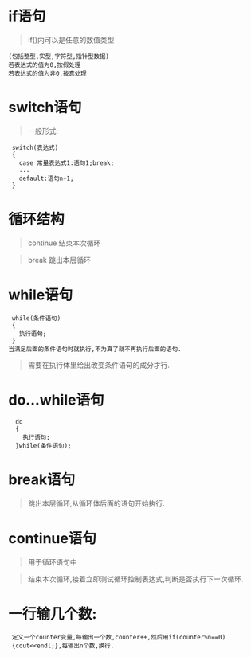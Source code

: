 # if语句
> if()内可以是任意的数值类型

    (包括整型,实型,字符型,指针型数据)
    若表达式的值为0,按假处理
    若表达式的值为非0,按真处理

# switch语句
> 一般形式:

     switch(表达式)
     {
       case 常量表达式1:语句1;break;
       ...
       default:语句n+1;
     }

# 循环结构

> continue 结束本次循环

> break 跳出本层循环

# while语句

     while(条件语句)
     {
       执行语句;
     }
    当满足后面的条件语句时就执行,不为真了就不再执行后面的语句.

> 需要在执行体里给出改变条件语句的成分才行.

# do...while语句

      do
      {
        执行语句;
      }while(条件语句);

# break语句
> 跳出本层循环,从循环体后面的语句开始执行.

# continue语句
>用于循环语句中

>结束本次循环,接着立即测试循环控制表达式,判断是否执行下一次循环.

# 一行输几个数:

     定义一个counter变量,每输出一个数,counter++,然后用if(counter%n==0)
     {cout<<endl;},每输出n个数,换行.
